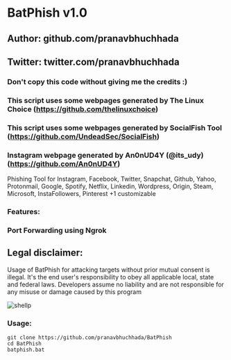 # BatPhish v1.0
## Author: github.com/pranavbhuchhada
## Twitter: twitter.com/pranavbhuchhada
### Don't copy this code without giving me the credits :) 
### This script uses some webpages generated by The Linux Choice (https://github.com/thelinuxchoice)
### This script uses some webpages generated by SocialFish Tool (https://github.com/UndeadSec/SocialFish)
### Instagram webpage generated by An0nUD4Y (@its_udy) (https://github.com/An0nUD4Y)

Phishing Tool for Instagram, Facebook, Twitter, Snapchat, Github, Yahoo, Protonmail, Google, Spotify, Netflix, Linkedin, Wordpress, Origin, Steam, Microsoft, InstaFollowers, Pinterest +1 customizable

### Features:
### Port Forwarding using Ngrok

## Legal disclaimer:

Usage of BatPhish for attacking targets without prior mutual consent is illegal. It's the end user's responsibility to obey all applicable local, state and federal laws. Developers assume no liability and are not responsible for any misuse or damage caused by this program 

![shellp](https://user-images.githubusercontent.com/41204871/85890683-78db2400-b80b-11ea-9f51-8405ffc98903.PNG)

### Usage:
```
git clone https://github.com/pranavbhuchhada/BatPhish
cd BatPhish
batphish.bat
```